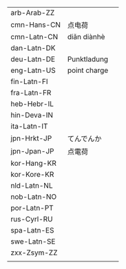 | | | |
|-|-|-|
| arb-Arab-ZZ |  |  |
| cmn-Hans-CN | 点电荷 |  |
| cmn-Latn-CN | diǎn diànhè |  |
| dan-Latn-DK |  |  |
| deu-Latn-DE | Punktladung |  |
| eng-Latn-US | point charge |  |
| fin-Latn-FI |  |  |
| fra-Latn-FR |  |  |
| heb-Hebr-IL |  |  |
| hin-Deva-IN |  |  |
| ita-Latn-IT |  |  |
| jpn-Hrkt-JP | てんでんか |  |
| jpn-Jpan-JP | 点電荷 |  |
| kor-Hang-KR |  |  |
| kor-Kore-KR |  |  |
| nld-Latn-NL |  |  |
| nob-Latn-NO |  |  |
| por-Latn-PT |  |  |
| rus-Cyrl-RU |  |  |
| spa-Latn-ES |  |  |
| swe-Latn-SE |  |  |
| zxx-Zsym-ZZ |  |  |
|  |  |  |